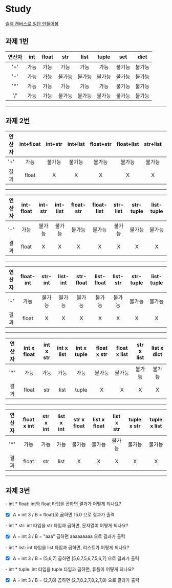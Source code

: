 <!DOCtype html>
<head>
    <h1> Study </h1>
</head>
<body>
    <a href = "https://krafton.enterprise.slack.com/docs/T0GCQMN07/F05QBPC5FED"> 슬랙 캔버스로 일단 만들어봄 </a>
    <h2> 과제 1번 </h2>

연산자|int|float|str|list|tuple|set|dict|
:---:|:---:|:---:|:---:|:---:|:---:|:---:|:---:|
'+'| 가능|가능|가능|가능|가능|불가능|불가능
'-'|가능|가능|불가능|불가능|불가능|불가능|불가능
'*'|가능|가능|가능|가능|가능|불가능|불가능
'/'|가능|가능|불가능|불가능|불가능|불가능|불가능
---
    
<h2> 과제 2번 </h2> 
   
연산자|int+float|int+str|int+list|float+str|float+list|str+list|str+tuple|list+tuple|
:---:|:---:|:---:|:---:|:---:|:---:|:---:|:---:|:---:|
'+'|가능|불가능|불가능|불가능|불가능|불가능|불가능|불가능|
결과|float|X|X|X|X|X|X|X|
---
연산자|int-float|int-str|int-list|float-str|float-list|str-list|str-tuple|list-tuple|
:---:|:---:|:---:|:---:|:---:|:---:|:---:|:---:|:---:|
'-'|가능|불가능|불가능|불가능|불가능|불가능|불가능|불가능|
결과|float|X|X|X|X|X|X|X|
---
연산자|float-int|str-int|list-int|str-float|list-float|list-str|str-tuple|list-tuple
:---:|:---:|:---:|:---:|:---:|:---:|:---:|:---:|:---:|
'-'|가능|불가능|불가능|불가능|불가능|불가능|불가능|불가능|
결과|float|X|X|X|X|X|X|X|
---
연산자|int x float|int x str|int x list|int x tuple|float x str|float x list|str x list|list x dict|
:---:|:---:|:---:|:---:|:---:|:---:|:---:|:---:|:---:|
'*'|가능|가능|가능|가능|불가능|불가능|불가능|불가능|
결과|float|str|list|tuple|X|X|X|X|
---
연산자|float x int|str x int|list x int|str x float|list x float|list x str|tuple x str|tuple x list
:---:|:---:|:---:|:---:|:---:|:---:|:---:|:---:|:---:|
'*'|가능|가능|가능|불가능|불가능|불가능|불가능|불가능|
결과|float|str|list|X|X|X|X|X|
---
<h2> 과제 3번 </h3>

\- int * float: int와 float 타입을 곱하면 결과가 어떻게 되나요?

- [x] A = int 3 / B = float(5) 곱하면 15.0 으로 결과가 출력

\- int * str: int 타입을 str 타입과 곱하면, 문자열이 어떻게 되나요?
- [x] A = int 3 / B = "aaa" 곱하면 aaaaaaaaa 으로 결과가 출력

\- int * list: int 타입을 list 타입과 곱하면, 리스트가 어떻게 되나요?

- [x] A = int 3 / B = [5,6,7] 곱하면 [5,6,7,5,6,7,5,6,7] 으로 결과가 출력

\- int * tuple: int 타입을 tuple 타입과 곱하면, 튜플이 어떻게 되나요?

- [x] A = int 3 / B = (2,7,8) 곱하면 (2,7,8,2,7,8,2,7,8) 으로 결과가 출력

